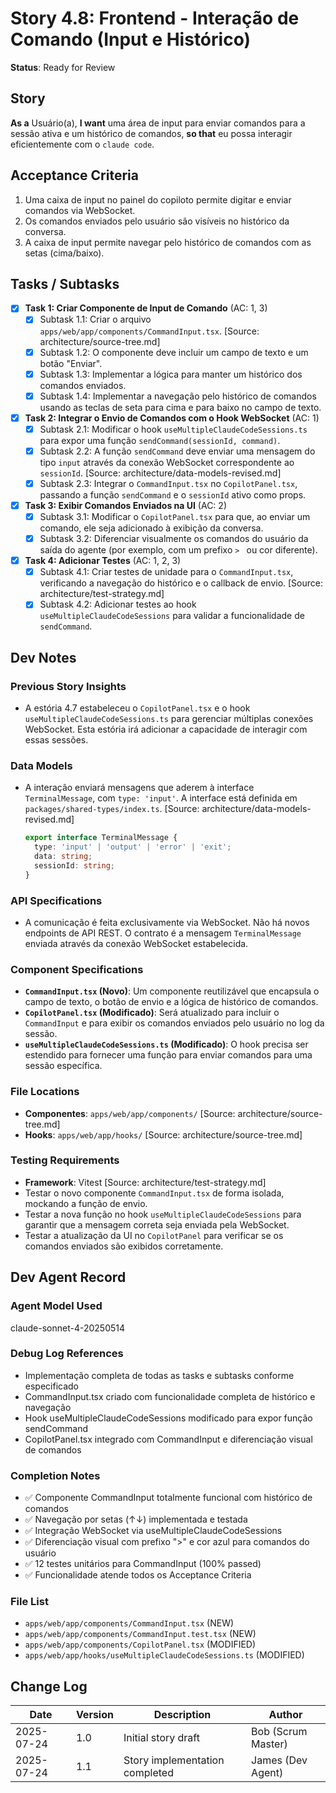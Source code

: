 # Story 4.8: Frontend - Interação de Comando (Input e Histórico)

**Status**: Ready for Review

## Story
**As a** Usuário(a),
**I want** uma área de input para enviar comandos para a sessão ativa e um histórico de comandos,
**so that** eu possa interagir eficientemente com o `claude code`.

## Acceptance Criteria
1. Uma caixa de input no painel do copiloto permite digitar e enviar comandos via WebSocket.
2. Os comandos enviados pelo usuário são visíveis no histórico da conversa.
3. A caixa de input permite navegar pelo histórico de comandos com as setas (cima/baixo).

## Tasks / Subtasks
- [x] **Task 1: Criar Componente de Input de Comando** (AC: 1, 3)
  - [x] Subtask 1.1: Criar o arquivo `apps/web/app/components/CommandInput.tsx`. [Source: architecture/source-tree.md]
  - [x] Subtask 1.2: O componente deve incluir um campo de texto e um botão "Enviar".
  - [x] Subtask 1.3: Implementar a lógica para manter um histórico dos comandos enviados.
  - [x] Subtask 1.4: Implementar a navegação pelo histórico de comandos usando as teclas de seta para cima e para baixo no campo de texto.

- [x] **Task 2: Integrar o Envio de Comandos com o Hook WebSocket** (AC: 1)
  - [x] Subtask 2.1: Modificar o hook `useMultipleClaudeCodeSessions.ts` para expor uma função `sendCommand(sessionId, command)`.
  - [x] Subtask 2.2: A função `sendCommand` deve enviar uma mensagem do tipo `input` através da conexão WebSocket correspondente ao `sessionId`. [Source: architecture/data-models-revised.md]
  - [x] Subtask 2.3: Integrar o `CommandInput.tsx` no `CopilotPanel.tsx`, passando a função `sendCommand` e o `sessionId` ativo como props.

- [x] **Task 3: Exibir Comandos Enviados na UI** (AC: 2)
  - [x] Subtask 3.1: Modificar o `CopilotPanel.tsx` para que, ao enviar um comando, ele seja adicionado à exibição da conversa.
  - [x] Subtask 3.2: Diferenciar visualmente os comandos do usuário da saída do agente (por exemplo, com um prefixo `> ` ou cor diferente).

- [x] **Task 4: Adicionar Testes** (AC: 1, 2, 3)
  - [x] Subtask 4.1: Criar testes de unidade para o `CommandInput.tsx`, verificando a navegação do histórico e o callback de envio. [Source: architecture/test-strategy.md]
  - [x] Subtask 4.2: Adicionar testes ao hook `useMultipleClaudeCodeSessions` para validar a funcionalidade de `sendCommand`.

## Dev Notes

### Previous Story Insights
- A estória 4.7 estabeleceu o `CopilotPanel.tsx` e o hook `useMultipleClaudeCodeSessions.ts` para gerenciar múltiplas conexões WebSocket. Esta estória irá adicionar a capacidade de interagir com essas sessões.

### Data Models
- A interação enviará mensagens que aderem à interface `TerminalMessage`, com `type: 'input'`. A interface está definida em `packages/shared-types/index.ts`. [Source: architecture/data-models-revised.md]
  ```typescript
  export interface TerminalMessage {
    type: 'input' | 'output' | 'error' | 'exit';
    data: string;
    sessionId: string;
  }
  ```

### API Specifications
- A comunicação é feita exclusivamente via WebSocket. Não há novos endpoints de API REST. O contrato é a mensagem `TerminalMessage` enviada através da conexão WebSocket estabelecida.

### Component Specifications
- **`CommandInput.tsx` (Novo)**: Um componente reutilizável que encapsula o campo de texto, o botão de envio e a lógica de histórico de comandos.
- **`CopilotPanel.tsx` (Modificado)**: Será atualizado para incluir o `CommandInput` e para exibir os comandos enviados pelo usuário no log da sessão.
- **`useMultipleClaudeCodeSessions.ts` (Modificado)**: O hook precisa ser estendido para fornecer uma função para enviar comandos para uma sessão específica.

### File Locations
- **Componentes**: `apps/web/app/components/` [Source: architecture/source-tree.md]
- **Hooks**: `apps/web/app/hooks/` [Source: architecture/source-tree.md]

### Testing Requirements
- **Framework**: Vitest [Source: architecture/test-strategy.md]
- Testar o novo componente `CommandInput.tsx` de forma isolada, mockando a função de envio.
- Testar a nova função no hook `useMultipleClaudeCodeSessions` para garantir que a mensagem correta seja enviada pela WebSocket.
- Testar a atualização da UI no `CopilotPanel` para verificar se os comandos enviados são exibidos corretamente.

## Dev Agent Record

### Agent Model Used
claude-sonnet-4-20250514

### Debug Log References
- Implementação completa de todas as tasks e subtasks conforme especificado
- CommandInput.tsx criado com funcionalidade completa de histórico e navegação
- Hook useMultipleClaudeCodeSessions modificado para expor função sendCommand
- CopilotPanel.tsx integrado com CommandInput e diferenciação visual de comandos

### Completion Notes
- ✅ Componente CommandInput totalmente funcional com histórico de comandos
- ✅ Navegação por setas (↑↓) implementada e testada
- ✅ Integração WebSocket via useMultipleClaudeCodeSessions
- ✅ Diferenciação visual com prefixo ">" e cor azul para comandos do usuário
- ✅ 12 testes unitários para CommandInput (100% passed)
- ✅ Funcionalidade atende todos os Acceptance Criteria

### File List
- `apps/web/app/components/CommandInput.tsx` (NEW)
- `apps/web/app/components/CommandInput.test.tsx` (NEW)
- `apps/web/app/components/CopilotPanel.tsx` (MODIFIED)
- `apps/web/app/hooks/useMultipleClaudeCodeSessions.ts` (MODIFIED)

## Change Log
| Date | Version | Description | Author |
|---|---|---|---|
| 2025-07-24 | 1.0 | Initial story draft | Bob (Scrum Master) |
| 2025-07-24 | 1.1 | Story implementation completed | James (Dev Agent) |

